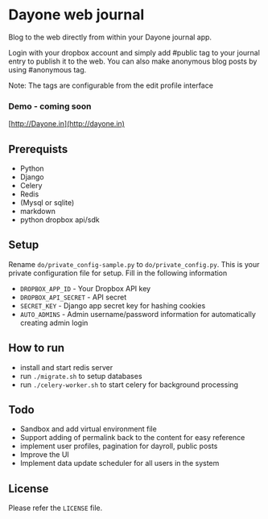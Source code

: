 Dayone web journal
==================

Blog to the web directly from within your Dayone journal app. 

Login with your dropbox account and simply add #public tag to your journal entry to publish it to the web.
You can also make anonymous blog posts by using #anonymous tag.

Note: The tags are configurable from the edit profile interface

### Demo - coming soon

[http://Dayone.in](http://dayone.in)

## Prerequists

  * Python
  * Django
  * Celery
  * Redis
  * (Mysql or sqlite)
  * markdown
  * python dropbox api/sdk

## Setup
Rename `do/private_config-sample.py` to `do/private_config.py`. This is your private configuration file for setup. 
Fill in the following information

  * `DROPBOX_APP_ID` - Your Dropbox API key
  * `DROPBOX_API_SECRET` - API secret
  * `SECRET_KEY` - Django app secret key for hashing cookies
  * `AUTO_ADMINS` - Admin username/password information for automatically creating admin login

## How to run

  * install and start redis server
  * run `./migrate.sh` to setup databases
  * run `./celery-worker.sh` to start celery for background processing

## Todo

  * Sandbox and add virtual environment file
  * Support adding of permalink back to the content for easy reference
  * implement user profiles, pagination for dayroll, public posts
  * Improve the UI
  * Implement data update scheduler for all users in the system

## License
Please refer the `LICENSE` file.

